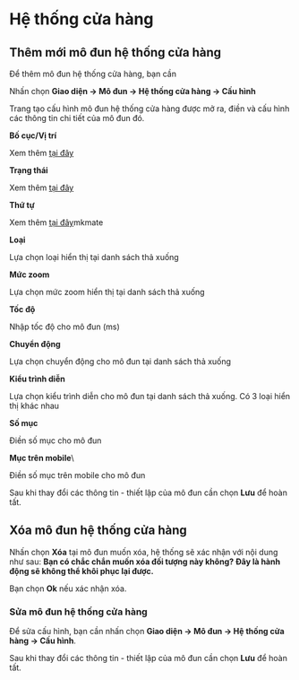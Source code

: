 # Hệ thống cửa hàng

## Thêm mới mô đun hệ thống cửa hàng

Để thêm mô đun hệ thống cửa hàng, bạn cần

Nhấn chọn **Giao diện -> Mô đun -> Hệ thống cửa hàng -> Cấu hình**

Trang tạo cấu hình mô đun hệ thống cửa hàng được mở ra, điền và cấu hình các thông tin chi tiết của mô đun đó.

**Bố cục/Vị trí**

Xem thêm [tại đây](https://pisale.osd.vn/docs/common/logic#b%E1%BB%91-c%E1%BB%A5c-v%C3%A0-v%E1%BB%8B-tr%C3%AD)

**Trạng thái**

Xem thêm [tại đây](https://pisale.osd.vn/docs/common/logic#tr%E1%BA%A1ng-th%C3%A1i)

**Thứ tự**

Xem thêm [tại đây](https://pisale.osd.vn/docs/common/logic#th%E1%BB%A9-t%E1%BB%B1-s%E1%BA%AFp-x%E1%BA%BFp-l%C3%A0-s%E1%BB%91-ch%E1%BB%89-%C4%91%E1%BB%8Bnh)mkmate

**Loại**

Lựa chọn loại hiển thị tại danh sách thả xuống

**Mức zoom**

Lựa chọn mức zoom hiển thị tại danh sách thả xuống

**Tốc độ**

Nhập tốc độ cho mô đun (ms)

**Chuyển động**

Lựa chọn chuyển động cho mô đun tại danh sách thả xuống

**Kiểu trình diễn**

Lựa chọn kiểu trình diễn cho mô đun tại danh sách thả xuống. Có 3 loại hiển thị khác nhau

**Số mục**

Điền số mục cho mô đun

**Mục trên mobile**\

Điền số mục trên mobile cho mô đun

Sau khi thay đổi các thông tin - thiết lập của mô đun cần chọn **Lưu** để hoàn tất.

## Xóa mô đun hệ thống cửa hàng

Nhấn chọn **Xóa** tại mô đun muốn xóa, hệ thống sẽ xác nhận với nội dung như sau: **Bạn có chắc chắn muốn xóa đối tượng này không? Đây là hành động sẽ không thể khôi phục lại được.** 

Bạn chọn **Ok** nếu xác nhận xóa.

### Sửa mô đun hệ thống cửa hàng

Để sửa cấu hình, bạn cần nhấn chọn **Giao diện -> Mô đun -> Hệ thống cửa hàng -> Cấu hình**.

Sau khi thay đổi các thông tin - thiết lập của mô đun cần chọn **Lưu** để hoàn tất.
